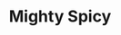 ---
title: Mighty Spicy
slug: "spicy"
description: "Als eindopdracht voor het vak Graphic
              Design was het de bedoeling een
              campagne rond een food truck te creeëren."
type: "extern"
members:
    - name: "Liesbeth Tempelare"
      direction: "Cross-Media Ontwerp"
      subdirection: "Graphic Design"
      disk: "2e Schijf"
thumbnail:
    url: "mighty-spicy/thumbnail_1x2.png"
    alt: ""
    height: 1
    width: 2
    color: "ed9d50"
media:
    - url: "mighty-spicy/1_detail_logo.png"
      type: "image"
      text: "Branding begint steeds bij het ontwerpen van een logo dat met gelijk welke achtergrond kan werken. Het is dus
             geel belangrijk om verschillende variaties te maken en ook de gebruikte kleuren duidelijk vast te leggen."
    - url: "mighty-spicy/2_detail_logovariaties.png"
      type: "image"
    - url: "mighty-spicy/3_detail_foodtruck.png"
      type: "image"
    - url: "mighty-spicy/4_detail_foodtruck.png"
      type: "image"
      text: "Een volgende stap is het ontwerpen van de foodtruck zelf. Deze wordt dan later in promotiemateriaal zoals
             onderstaande advertentie en grondplan verwerkt." 
    - url: "mighty-spicy/5_detail_advertentie.png"
      type: "image"
    - url: "mighty-spicy/6_detail_plattegrond.png"
      type: "image"
    - url: "mighty-spicy/6_detail_plattegrond.png"
      type: "image"
      text: "Een brandingcampagne is pas compleet als de klant ons ook online kan bereiken. Het design voor een onepage
             website mocht dus niet ontbreken. Ook hier wordt de huisstijl volledig doorgetrokken en kan de klant ook het
             menu checken."
    - url: "mighty-spicy/7_detail_onepage.png"
      type: "image"
created: 20/01/2017
order: 10
---